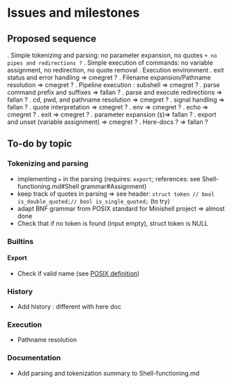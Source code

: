 # Issues and milestones

## Proposed sequence
. Simple tokenizing and parsing: no parameter expansion, no quotes `+ no pipes and redirections ?`
. Simple execution of commands: no variable assignment, no redirection, no quote removal
. Execution environment
. exit status and error handling => cmegret ?
. Filename expansion/Pathname resolution => cmegret ?
. Pipeline execution : subshell => cmegret ?
. parse command prefix and suffixes => fallan ?
. parse and execute redirections => fallan ?
. cd, pwd, and pathname resolution => cmegret ?
. signal handling => fallan ?
. quote interpretation => cmegret ?
. env => cmegret ?
. echo => cmegret ?
. exit => cmegret ?
. parameter expansion (`$`)=> fallan ?
. export and unset (variable assignment) => cmegret ?
. Here-docs ? => fallan ?

## To-do by topic
### Tokenizing and parsing
- implementing `=` in the parsing (requires: `export`; references: see Shell-functioning.md#Shell grammar#Assignment)
- keep track of quotes in parsing => see header: `struct token // bool	is_double_quoted;// bool is_single_quoted;` (to try)
- adapt BNF grammar from POSIX standard for Minishell project => almost done
- Check that if no token is found (input empty), struct token is NULL

### Builtins
#### Export
- Check if valid name (see [POSIX definition](https://pubs.opengroup.org/onlinepubs/9699919799/basedefs/V1_chap03.html#tag_03_235))

### History
- Add history : different with here doc

### Execution
- Pathname resolution

### Documentation
- Add parsing and tokenization summary to Shell-functioning.md